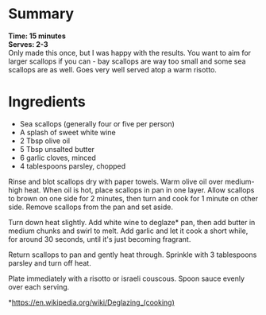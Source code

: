 # Summary
**Time: 15 minutes**  
**Serves: 2-3**  
Only made this once, but I was happy with the results. You want to aim for larger scallops if you can - bay scallops are way too small and some sea scallops are as well. Goes very well served atop a warm risotto.

# Ingredients
- Sea scallops (generally four or five per person)
- A splash of sweet white wine
- 2 Tbsp olive oil
- 5 Tbsp unsalted butter
- 6 garlic cloves, minced
- 4 tablespoons parsley, chopped

Rinse and blot scallops dry with paper towels. Warm olive oil over medium-high heat. When oil is hot, place scallops in pan in one layer. Allow scallops to brown on one side for 2 minutes, then turn and cook for 1 minute on other side. Remove scallops from the pan and set aside.  

Turn down heat slightly. Add white wine to deglaze* pan, then add butter in medium chunks and swirl to melt. Add garlic and let it cook a short while, for around 30 seconds, until it's just becoming fragrant.  

Return scallops to pan and gently heat through. Sprinkle with 3 tablespoons parsley and turn off heat.  

Plate immediately with a risotto or israeli couscous. Spoon sauce evenly over each serving.

\*https://en.wikipedia.org/wiki/Deglazing_(cooking)
